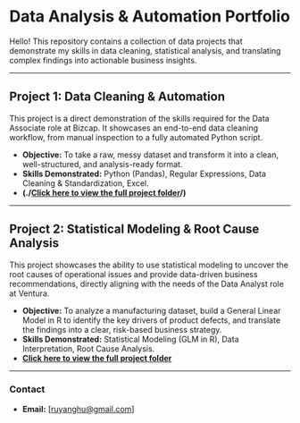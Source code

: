 # Data Analysis & Automation Portfolio

Hello! This repository contains a collection of data projects that demonstrate my skills in data cleaning, statistical analysis, and translating complex findings into actionable business insights.

---

## Project 1: Data Cleaning & Automation

This project is a direct demonstration of the skills required for the Data Associate role at Bizcap. It showcases an end-to-end data cleaning workflow, from manual inspection to a fully automated Python script.

*   **Objective:** To take a raw, messy dataset and transform it into a clean, well-structured, and analysis-ready format.
*   **Skills Demonstrated:** Python (Pandas), Regular Expressions, Data Cleaning & Standardization, Excel.
*   **(./[Click here to view the full project folder](https://github.com/Aouq/Data-Analysis-Portfolio/tree/main/Manufacturing%20defect%20analysis)/)**

---

## Project 2: Statistical Modeling & Root Cause Analysis

This project showcases the ability to use statistical modeling to uncover the root causes of operational issues and provide data-driven business recommendations, directly aligning with the needs of the Data Analyst role at Ventura.

*   **Objective:** To analyze a manufacturing dataset, build a General Linear Model in R to identify the key drivers of product defects, and translate the findings into a clear, risk-based business strategy.
*   **Skills Demonstrated:** Statistical Modeling (GLM in R), Data Interpretation, Root Cause Analysis.
*   **[Click here to view the full project folder](https://github.com/Aouq/Data-Analysis-Portfolio/tree/main/data%20cleaning%20project)**

---

### Contact

*   **Email:** [ruyanghu@gmail.com]
